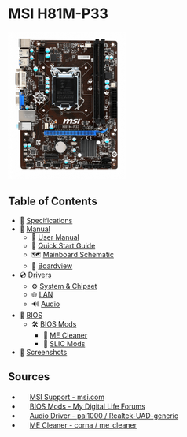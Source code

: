 # MSI H81M-P33

<img src="Pictures/02.png" width="240px">

## Table of Contents

- 🧾 [Specifications](/Specifications.md)
- 📕 [Manual](/Manual/)
  - 📘 [User Manual](/Manual/User%20Manual/M7817v1.0.pdf)
  - 📗 [Quick Start Guide](/Manual/Quick%20Installation%20Guide/MB_QIG_wHDMI.pdf)
  - 🗺 [Mainboard Schematic](/Manual/Mainboard%20Schematic/MS-7817.pdf)
  - 🔬 [Boardview](/Manual/Boardview/MS-7817-1.2.cad)
- 💿 [Drivers](/Drivers/)
  - ⚙ [System & Chipset](/Drivers/intel_chipset_9.zip)
  - 🌐 [LAN](/Drivers/realtek_pcielan_w10.zip)
  - 🔊 [Audio](https://github.com/pal1000/Realtek-UAD-generic)
- 💾 [BIOS](/BIOS/)
  - 🛠 [BIOS Mods](/BIOS/BIOS%20Mods/)
    - 🧼 [ME Cleaner](/BIOS/BIOS%20Mods/ME%20Cleaner/)
    - 💼 [SLIC Mods](/BIOS/BIOS%20Mods/SLIC%20Mods/)
- 📸 [Screenshots](/BIOS/Screenshots/)

## Sources
- <img src="http://s2.googleusercontent.com/s2/favicons?domain_url=https://msi.com/" width="16px" height="16px"> [MSI Support - msi.com](https://www.msi.com/Motherboard/H81M-P33/support)
- <img src="http://s2.googleusercontent.com/s2/favicons?domain_url=https://forums.mydigitallife.net/" width="16px" height="16px"> [BIOS Mods - My Digital Life Forums](https://forums.mydigitallife.net/forums/bios-mods.25/)
- <img src="http://s2.googleusercontent.com/s2/favicons?domain_url=https://github.com/" width="16px" height="16px"> [Audio Driver - pal1000 / Realtek-UAD-generic](https://github.com/pal1000/Realtek-UAD-generic)
- <img src="http://s2.googleusercontent.com/s2/favicons?domain_url=https://github.com/" width="16px" height="16px"> [ME Cleaner - corna
/
me_cleaner](https://github.com/corna/me_cleaner)
